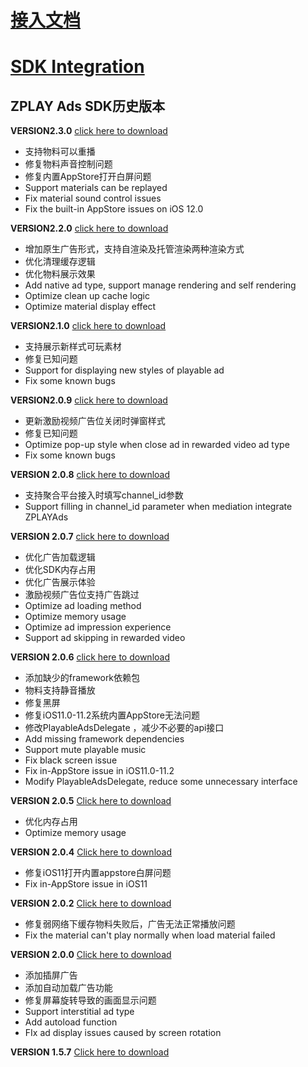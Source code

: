 # [接入文档](https://github.com/zplayads/PlayableAdsDemo-iOS/blob/master/README-CN.md)

# [SDK Integration](https://github.com/zplayads/PlayableAdsDemo-iOS/blob/master/README-EN.md)

## ZPLAY Ads SDK历史版本

**VERSION2.3.0** [click here to download](https://github.com/zplayads/PlayableAdsDemo-iOS/tree/2.3.0)
* 支持物料可以重播
* 修复物料声音控制问题
* 修复内置AppStore打开白屏问题
* Support materials can be replayed
* Fix material sound control issues
* Fix the built-in AppStore issues on iOS 12.0

**VERSION2.2.0** [click here to download](https://github.com/zplayads/PlayableAdsDemo-iOS/tree/2.2.0)
* 增加原生广告形式，支持自渲染及托管渲染两种渲染方式
* 优化清理缓存逻辑
* 优化物料展示效果
* Add native ad type, support manage rendering and self rendering
* Optimize clean up cache logic
* Optimize material display effect

**VERSION2.1.0** [click here to download](https://github.com/zplayads/PlayableAdsDemo-iOS/tree/2.1.0)

* 支持展示新样式可玩素材
* 修复已知问题
* Support for displaying new styles of playable ad 
* Fix some known bugs

**VERSION2.0.9** [click here to download](https://github.com/zplayads/PlayableAdsDemo-iOS/tree/2.0.9)

* 更新激励视频广告位关闭时弹窗样式
* 修复已知问题
* Optimize pop-up style when close ad in rewarded video ad type
* Fix some known bugs


**VERSION 2.0.8** [click here to download](https://github.com/zplayads/PlayableAdsDemo-iOS/tree/2.0.8)

* 支持聚合平台接入时填写channel_id参数
* Support filling in channel_id parameter when mediation integrate ZPLAYAds

**VERSION 2.0.7** [click here to download](https://github.com/zplayads/PlayableAdsDemo-iOS/tree/2.0.7)

- 优化广告加载逻辑
- 优化SDK内存占用
- 优化广告展示体验
- 激励视频广告位支持广告跳过
- Optimize ad loading method
- Optimize memory usage
- Optimize ad impression experience
- Support ad skipping in rewarded video

**VERSION 2.0.6** [click here to download](https://github.com/zplayads/PlayableAdsDemo-iOS/tree/2.0.6)
* 添加缺少的framework依赖包
* 物料支持静音播放
* 修复黑屏
* 修复iOS11.0-11.2系统内置AppStore无法问题
* 修改PlayableAdsDelegate ，减少不必要的api接口
* Add missing framework dependencies
* Support mute playable music
* Fix black screen issue
* Fix in-AppStore issue in iOS11.0-11.2
* Modify PlayableAdsDelegate, reduce some unnecessary interface

**VERSION 2.0.5** [Click here to download](https://github.com/zplayads/PlayableAdsDemo-iOS/tree/2.0.5)
* 优化内存占用
* Optimize memory usage

**VERSION 2.0.4** [Click here to download](https://github.com/zplayads/PlayableAdsDemo-iOS/tree/2.0.4)
* 修复iOS11打开内置appstore白屏问题
* Fix in-AppStore issue in iOS11


**VERSION 2.0.2** [Click here to download](https://github.com/zplayads/PlayableAdsDemo-iOS/tree/2.0.2)
* 修复弱网络下缓存物料失败后，广告无法正常播放问题
* Fix the material can't play normally when load material failed

**VERSION 2.0.0** [Click here to download](https://github.com/zplayads/PlayableAdsDemo-iOS/tree/2.0.0)
* 添加插屏广告
* 添加自动加载广告功能
* 修复屏幕旋转导致的画面显示问题
* Support interstitial ad type
* Add autoload function
* FIx ad display issues caused by screen rotation

**VERSION 1.5.7** [Click here to download](https://github.com/zplayads/PlayableAdsDemo-iOS/tree/1.5.7)

